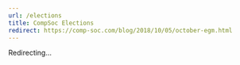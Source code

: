 ```yaml
---
url: /elections
title: CompSoc Elections
redirect: https://comp-soc.com/blog/2018/10/05/october-egm.html
---
```


Redirecting...
